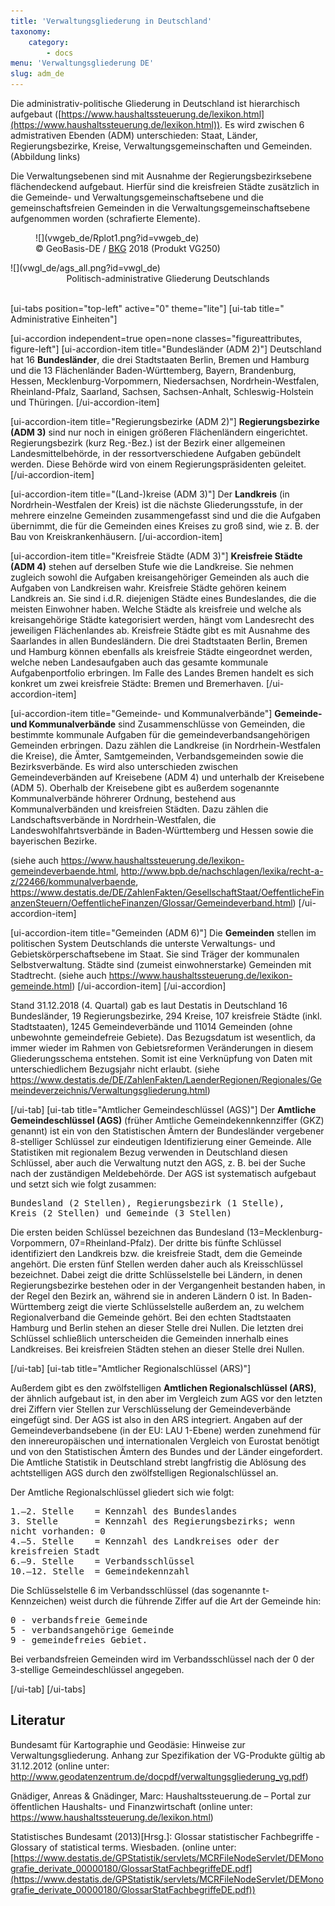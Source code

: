 ```yaml
---
title: 'Verwaltungsgliederung in Deutschland'
taxonomy:
    category:
        - docs
menu: 'Verwaltungsgliederung DE'
slug: adm_de
---
```


<style>
    .figureattributes{
        max-width:600px;
        width: 100%;
        height: auto;
    }

    #vwgeb_de{
    }

    #vwgl_de{

    }

</style>



Die administrativ-politische Gliederung in Deutschland ist hierarchisch aufgebaut ([https://www.haushaltssteuerung.de/lexikon.html](https://www.haushaltssteuerung.de/lexikon.html)). Es wird zwischen 6 admistrativen Ebenden (ADM) unterschieden: Staat, Länder, Regierungsbezirke, Kreise, Verwaltungsgemeinschaften und Gemeinden. (Abbildung links)

Die Verwaltungsebenen sind mit Ausnahme der Regierungsbezirksebene flächendeckend aufgebaut. Hierfür sind die kreisfreien Städte zusätzlich in die Gemeinde- und Verwaltungsgemeinschaftsebene und die gemeinschaftsfreien Gemeinden in die Verwaltungsgemeinschaftsebene aufgenommen worden (schrafierte Elemente).

<div class="row align-items-center">
   <div class="col-md-5" style="padding:0">
      <figure class="image-caption" markdown="1">
  ![](vwgeb_de/Rplot1.png?id=vwgeb_de)
  <figcaption>© GeoBasis-DE / <a href="http://www.bkg.bund.de">BKG</a> 2018 (Produkt VG250)</figcaption>
  </figure>
  </div>
  <div class="col-md-7" markdown="1">
  ![](vwgl_de/ags_all.png?id=vwgl_de)
  </div>

</div>
  <div align="middle">Politisch-administrative Gliederung Deutschlands</div>
  <div id="description" align="middle">&nbsp;</div>

[ui-tabs position="top-left" active="0" theme="lite"]
[ui-tab title=" Administrative Einheiten"]

[ui-accordion independent=true open=none classes="figureattributes, figure-left"]
[ui-accordion-item title="Bundesländer (ADM 2)"]
Deutschland hat 16 **Bundesländer**, die drei Stadtstaaten Berlin, Bremen und Hamburg und die 13 Flächenländer Baden-Württemberg, Bayern, Brandenburg, Hessen, Mecklenburg-Vorpommern, Niedersachsen, Nordrhein-Westfalen, Rheinland-Pfalz, Saarland, Sachsen, Sachsen-Anhalt,  Schleswig-Holstein und Thüringen.
[/ui-accordion-item]

[ui-accordion-item title="Regierungsbezirke (ADM 2)"]
**Regierungsbezirke (ADM 3)** sind nur noch in einigen größeren Flächenländern eingerichtet. Regierungsbezirk (kurz Reg.-Bez.) ist der Bezirk einer allgemeinen Landesmittelbehörde, in der ressortverschiedene Aufgaben gebündelt werden. Diese Behörde wird von einem Regierungspräsidenten geleitet.
[/ui-accordion-item]

[ui-accordion-item title="(Land-)kreise (ADM 3)"]
Der **Landkreis** (in Nordrhein-Westfalen der Kreis) ist die nächste Gliederungsstufe, in der mehrere einzelne Gemeinden zusammengefasst sind und die die Aufgaben übernimmt, die für die Gemeinden eines Kreises zu groß sind, wie z. B. der Bau von Kreiskrankenhäusern.
[/ui-accordion-item]

[ui-accordion-item title="Kreisfreie Städte (ADM 3)"]
**Kreisfreie Städte (ADM 4)** stehen auf derselben Stufe wie die Landkreise. Sie nehmen zugleich sowohl die Aufgaben kreisangehöriger Gemeinden als auch die Aufgaben von Landkreisen wahr. Kreisfreie Städte gehören keinem Landkreis an. Sie sind i.d.R. diejenigen Städte eines Bundeslandes, die die meisten Einwohner haben. Welche Städte als kreisfreie und welche als kreisangehörige Städte kategorisiert werden, hängt vom Landesrecht des jeweiligen Flächenlandes ab. Kreisfreie Städte gibt es mit Ausnahme des Saarlandes in allen Bundesländern. Die drei Stadtstaaten Berlin, Bremen und Hamburg können ebenfalls als kreisfreie Städte eingeordnet werden, welche neben Landesaufgaben auch das gesamte kommunale Aufgabenportfolio erbringen. Im Falle des Landes Bremen handelt es sich konkret um zwei kreisfreie Städte: Bremen und Bremerhaven.
[/ui-accordion-item]

[ui-accordion-item title="Gemeinde- und Kommunalverbände"]
**Gemeinde- und Kommunalverbände** sind Zusammenschlüsse von Gemeinden, die bestimmte kommunale Aufgaben für die gemeindeverbandsangehörigen Gemeinden erbringen. Dazu zählen die Landkreise (in Nordrhein-Westfalen die Kreise), die Ämter, Samtgemeinden, Verbandsgemeinden sowie die Bezirksverbände. Es wird also unterschieden zwischen Gemeindeverbänden auf Kreisebene (ADM 4) und unterhalb der Kreisebene (ADM 5). Oberhalb der Kreisebene gibt es außerdem sogenannte Kommunalverbände höhrerer Ordnung, bestehend aus Kommunalverbänden und kreisfreien Städten. Dazu zählen die  Landschaftsverbände in Nordrhein-Westfalen, die Landeswohlfahrtsverbände in Baden-Württemberg und Hessen sowie die bayerischen Bezirke.

(siehe auch https://www.haushaltssteuerung.de/lexikon-gemeindeverbaende.html, http://www.bpb.de/nachschlagen/lexika/recht-a-z/22466/kommunalverbaende, https://www.destatis.de/DE/ZahlenFakten/GesellschaftStaat/OeffentlicheFinanzenSteuern/OeffentlicheFinanzen/Glossar/Gemeindeverband.html)
[/ui-accordion-item]

[ui-accordion-item title="Gemeinden (ADM 6)"]
Die **Gemeinden** stellen im politischen System Deutschlands die unterste Verwaltungs- und Gebietskörperschaftsebene im
Staat. Sie sind Träger der kommunalen Selbstverwaltung. Städte sind (zumeist einwohnerstarke) Gemeinden mit Stadtrecht.
(siehe auch https://www.haushaltssteuerung.de/lexikon-gemeinde.html)
[/ui-accordion-item]
[/ui-accordion]


Stand 31.12.2018 (4. Quartal) gab es laut Destatis in Deutschland 16 Bundesländer, 19 Regierungsbezirke, 294 Kreise, 107 kreisfreie Städte (inkl. Stadtstaaten), 1245 Gemeindeverbände und 11014 Gemeinden (ohne unbewohnte gemeindefreie Gebiete). Das Bezugsdatum ist wesentlich, da immer wieder im Rahmen von Gebietsreformen Veränderungen in diesem Gliederungsschema entstehen. Somit ist eine Verknüpfung von Daten mit unterschiedlichem Bezugsjahr nicht erlaubt. (siehe https://www.destatis.de/DE/ZahlenFakten/LaenderRegionen/Regionales/Gemeindeverzeichnis/Verwaltungsgliederung.html)

[/ui-tab]
[ui-tab title="Amtlicher Gemeindeschlüssel (AGS)"]
Der **Amtliche Gemeindeschlüssel (AGS)** (früher Amtliche Gemeindekennkennziffer (GKZ) genannt) ist ein von den Statistischen Ämtern der Bundesländer vergebener 8-stelliger Schlüssel zur eindeutigen Identifizierung einer Gemeinde. Alle Statistiken mit regionalem Bezug verwenden in Deutschland diesen Schlüssel, aber auch die Verwaltung nutzt den AGS, z. B. bei der Suche nach der zuständigen Meldebehörde. Der AGS ist systematisch aufgebaut und setzt sich wie folgt zusammen:

<pre style="white-space: pre-wrap;">Bundesland&#160;(2 Stellen), Regierungsbezirk&#160;(1 Stelle), Kreis&#160;(2 Stellen) und Gemeinde&#160;(3 Stellen)</pre>

Die ersten beiden Schlüssel bezeichnen das Bundesland (13=Mecklenburg-Vorpommern, 07=Rheinland-Pfalz). Der dritte bis fünfte Schlüssel identifiziert den Landkreis bzw. die kreisfreie Stadt, dem die Gemeinde angehört. Die ersten fünf Stellen werden daher auch als Kreisschlüssel bezeichnet. Dabei zeigt die dritte Schlüsselstelle bei Ländern, in denen Regierungsbezirke bestehen oder in der Vergangenheit bestanden haben, in der Regel den Bezirk an, während sie in anderen Ländern 0 ist. In Baden-Württemberg zeigt die vierte Schlüsselstelle außerdem an, zu welchem Regionalverband die Gemeinde gehört. Bei den echten Stadtstaaten Hamburg und Berlin stehen an dieser Stelle drei Nullen. Die letzten drei Schlüssel schließlich unterscheiden die Gemeinden innerhalb eines Landkreises. Bei kreisfreien Städten stehen an dieser Stelle drei Nullen.

[/ui-tab]
[ui-tab title="Amtlicher Regionalschlüssel (ARS)"]

Außerdem gibt es den zwölfstelligen **Amtlichen Regionalschlüssel (ARS)**, der ähnlich aufgebaut ist, in den aber im Vergleich zum AGS vor den letzten drei Ziffern vier Stellen zur Verschlüsselung der Gemeindeverbände eingefügt sind. Der AGS ist also in den ARS integriert. Angaben auf der Gemeindeverbandsebene (in der EU: LAU 1-Ebene) werden zunehmend für den innereuropäischen und internationalen Vergleich von Eurostat benötigt und von den Statistischen Ämtern des Bundes und der Länder eingefordert. Die Amtliche Statistik in Deutschland strebt langfristig die Ablösung des achtstelligen AGS durch den zwölfstelligen Regionalschlüssel an.


Der Amtliche Regionalschlüssel gliedert sich wie folgt:
<pre style="white-space: pre-wrap;">
1.–2. Stelle	= Kennzahl des Bundeslandes
3. Stelle      	= Kennzahl des Regierungsbezirks; wenn nicht vorhanden: 0
4.–5. Stelle   	= Kennzahl des Landkreises oder der kreisfreien Stadt
6.–9. Stelle   	= Verbandsschlüssel
10.–12. Stelle 	= Gemeindekennzahl
</pre>


Die Schlüsselstelle 6 im Verbandsschlüssel (das sogenannte t-Kennzeichen) weist durch die führende Ziffer auf die Art der Gemeinde hin:
<pre style="white-space: pre-wrap;">
0 - verbandsfreie Gemeinde
5 - verbandsangehörige Gemeinde
9 - gemeindefreies Gebiet.
</pre>

Bei verbandsfreien Gemeinden wird im Verbandsschlüssel nach der 0 der 3-stellige Gemeindeschlüssel angegeben.

[/ui-tab]
[/ui-tabs]

## Literatur

Bundesamt für Kartographie und Geodäsie: Hinweise zur Verwaltungsgliederung. Anhang zur Spezifikation der VG-Produkte gültig ab 31.12.2012 (online unter: http://www.geodatenzentrum.de/docpdf/verwaltungsgliederung_vg.pdf)

Gnädiger, Anreas & Gnädinger, Marc: Haushaltssteuerung.de – Portal zur öffentlichen Haushalts- und Finanzwirtschaft (online unter: https://www.haushaltssteuerung.de/lexikon.html)

Statistisches Bundesamt (2013)[Hrsg.]: Glossar statistischer Fachbegriffe - Glossary of  statistical terms. Wiesbaden. (online unter: [https://www.destatis.de/GPStatistik/servlets/MCRFileNodeServlet/DEMonografie_derivate_00000180/GlossarStatFachbegriffeDE.pdf](https://www.destatis.de/GPStatistik/servlets/MCRFileNodeServlet/DEMonografie_derivate_00000180/GlossarStatFachbegriffeDE.pdf))


<script src="adm_de/animate.js"></script>
